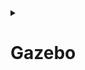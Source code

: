<details>
  <summary><h1>Gazebo </h1></summary>
  
  Gazebo is an open-source 3D robotics simulator. With Gazebo you are able to create a 3D scenario on your computer with robots, obstacles and many other objects. Gazebo also uses a physical engine for illumination, gravity, inertia, etc. You can evaluate and test your robot in difficult or dangerous scenarios without any harm to your robot. Most of the time it is faster to run a simulator instead of starting the whole scenario on your real robot.
  
</details>
